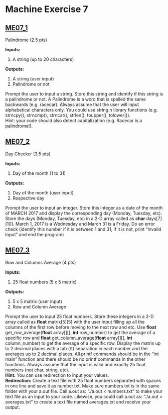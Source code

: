 # Machine Exercise 7

## [ME07_1](me07_1.c)
Palindrome (2.5 pts)

**Inputs:**

1. A string (up to 20 characters)

**Outputs:**

1. A string (user input)
2. Palindrome or not

Prompt the user to input a string. Store this string and identify if this string is a palindrome or not. A Palindrome is a word that is spelled the same backwards (e.g. racecar). Always assume that the user will input alphabetical characters only. You could use string.h library functions (e.g. strncpy(), strncmp(), strncat(), strlen(), toupper(), tolower()).  
Hint: your code should also detect capitalization (e.g. Racecar is a palindrome!).

## [ME07_2](me07_2.c)
Day Checker (3.5 pts)

**Inputs:**

1. Day of the month (1 to 31)

**Outputs:**

1. Day of the month (user input)
2. Respective day

Prompt the user to input an integer. Store this integer as a date of the month of MARCH 2017 and display the corresponding day (Monday, Tuesday, etc). Store the days (Monday, Tuesday, etc) in a 2-D array called as **char** days\[7\]\[10\]. March 1, 2017 is a Wednesday and March 31 is a Friday. Do an error check (identify this number if it is between 1 and 31, if it is not, print “Invalid Input” and end the program)

## [ME07_3](me07_3.c)
Row and Columns Average (4 pts)

**Inputs:**

1. 25 float numbers (5 x 5 matrix)

**Outputs:**

1. 5 x 5 matrix (user input)
2. Row and Column Average

Prompt the user to input 25 float numbers. Store these integers in a 2-D array called as **float** matrix\[5\]\[5\] with the user input filling up all the columns of the first row before moving to the next row and etc. Use **float** get_row_average(**float** array\[\]\[\], **int** row_number) to get the average of a specific row and **float** get_column_average(**float** array\[\]\[\], **int** column_number) to get the average of a specific row. Display the matrix up to 2 decimal places with a tab (\\t) separation in each number and the averages up to 2 decimal places. All printf commands should be in the “int main” function and there should be no printf commands in the other functions. Always assume that the input is valid and exactly 25 float numbers (not char, string, etc).  
**Hint:** You can use redirection to input your values.  
**Redirection:** Create a text file with 25 float numbers separated with spaces in one line and save it as number.txt. Make sure numbers.txt is in the same folder with your a.out file. Call a.out as: “./a.out < numbers.txt” to make your text file as an input to your code. Likewise, you could call a.out as: “./a.out > averages.txt” to create a text file named averages.txt and receive your output.
